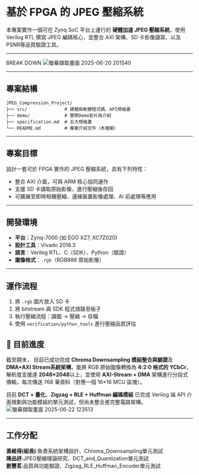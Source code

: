 

# 基於 FPGA 的 JPEG 壓縮系統

本專案實作一個可在 Zynq SoC 平台上運行的 **硬體加速 JPEG 壓縮系統**，使用 Verilog RTL 撰寫 JPEG 編碼核心，並整合 AXI 架構、SD 卡影像讀寫、以及 PSNR等品質驗證工具。

---
BREAK DOWN
![螢幕擷取畫面 2025-06-20 201540](https://github.com/user-attachments/assets/8a93c548-5285-4dfe-909a-55bb45f8eb58)


---

## 專案結構

```
JPEG_Compression_Project/
├── src/              # 硬體與軟體程式碼、API規格書
├── demo/             # 實際Demo影片與介紹
├── specification.md  # 五大規格書
└── README.md         # 專案介紹文件（本檔案）
```


---

## 專案目標

設計一套可於 FPGA 實作的 JPEG 壓縮系統，具有下列特性：

* 整合 AXI 介面，可與 ARM 核心協同運作
* 支援 SD 卡讀取原始影像，進行壓縮後存回
* 可擴展至即時相機壓縮、邊緣裝置影像處理、AI 前處理等應用

---

## 開發環境

* **平台**：Zynq-7000 (如 EGO XZ7, XC7Z020)
* **設計工具**：Vivado 2018.3
* **語言**：Verilog RTL、C（SDK）、Python（驗證）
* **圖像格式**：`.rgb`（RGB888 原始影像）

---

## 運作流程

1. 將 `.rgb` 圖片放入 SD 卡
2. 將 bitstream 與 SDK 程式燒錄至板子
3. 執行壓縮流程：讀圖 → 壓縮 → 存檔
4. 使用 `verification/python_tools` 進行壓縮品質評估

## 🔧 目前進度
截至期末，
目前已成功完成 **Chroma Downsampling 模組整合與驗證**及**DMA+AXI Stream系統架構**，能將 RGB 原始圖像轉換為 **4:2:0 格式的 YCbCr**，解析度支援達 **2048×2048**以上，並使用 **AXI-Stream + DMA** 架構進行分段式傳輸，每次傳送 768 筆資料（對應一個 16×16 MCU 區塊）。

目前 **DCT + 量化**、**Zigzag + RLE + Huffman 編碼模組** 已完成 Verilog 端 API 介面規劃與功能模組的單元測試，但尚未整合進完整電路架構。
![螢幕擷取畫面 2025-06-22 123513](https://github.com/user-attachments/assets/d7ef316d-230f-4e71-985e-7bea2ff07388)

---

## 工作分配

**黃維得(組長)**:負責系統架構設計、Chroma_Downsampling單元測試  
**陳品妤**:JPEG壓縮理論研究、DCT_and_Quantization單元測試  
**劉豐茗**:品質與功能驗證、Zigzag_RLE_Huffman_Encoder單元測試  

